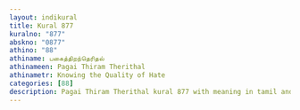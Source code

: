 ```yaml
---
layout: indikural
title: Kural 877
kuralno: "877"
abskno: "0877"
athino: "88"
athiname: பகைத்திறந்தெரிதல்
athinameen: Pagai Thiram Therithal
athinametr: Knowing the Quality of Hate
categories: [88]
description: Pagai Thiram Therithal kural 877 with meaning in tamil and english 
---
```


